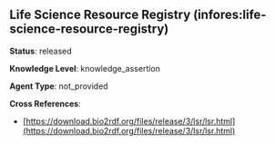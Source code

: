 [//]: # (DO NOT MANUALLY EDIT THIS FILE. IT IS GENERATED FROM A TEMPLATE.)

## Life Science Resource Registry (infores:life-science-resource-registry)

**Status**: released
  
**Knowledge Level**: knowledge_assertion
  
**Agent Type**: not_provided



**Cross References**:

- [https://download.bio2rdf.org/files/release/3/lsr/lsr.html](https://download.bio2rdf.org/files/release/3/lsr/lsr.html)


